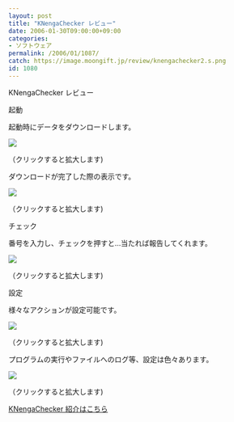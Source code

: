 ```yaml
---
layout: post
title: "KNengaChecker レビュー"
date: 2006-01-30T09:00:00+09:00
categories:
- ソフトウェア
permalink: /2006/01/1087/
catch: https://image.moongift.jp/review/knengachecker2.s.png
id: 1080
---
```

KNengaChecker レビュー  
<!--more-->

起動

  

起動時にデータをダウンロードします。

  

[![](https://image.moongift.jp/review/knengachecker5.s.png)](https://image.moongift.jp/review/knengachecker5.png)  
  
（クリックすると拡大します)

  

ダウンロードが完了した際の表示です。

  

[![](https://image.moongift.jp/review/knengachecker1.s.png)](https://image.moongift.jp/review/knengachecker1.png)  
  
（クリックすると拡大します)

  

チェック

  

番号を入力し、チェックを押すと…当たれば報告してくれます。

  

[![](https://image.moongift.jp/review/knengachecker2.s.png)](https://image.moongift.jp/review/knengachecker2.png)  
  
（クリックすると拡大します)

  

設定

  

様々なアクションが設定可能です。

  

[![](https://image.moongift.jp/review/knengachecker3.s.png)](https://image.moongift.jp/review/knengachecker3.png)  
  
（クリックすると拡大します)

  

プログラムの実行やファイルへのログ等、設定は色々あります。

  

[![](https://image.moongift.jp/review/knengachecker4.s.png)](https://image.moongift.jp/review/knengachecker4.png)  
  
（クリックすると拡大します)

  

[KNengaChecker 紹介はこちら](http://oss.moongift.jp/intro/i-1066.html)

